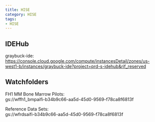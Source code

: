 ```yaml
---
title: HISE
category: HISE
tags:
- HISE
---
```


## IDEHub

graybuck-ide:  
https://console.cloud.google.com/compute/instancesDetail/zones/us-west1-b/instances/graybuck-ide?project=prd-s-idehub&rif_reserved


## Watchfolders

FH1 MM Bone Marrow Pilots:  
gs://wffh1_bmpaifi-b34b9c66-aa5d-45d0-9569-f78ca8f6813f  

Reference Data Sets:  
gs://wfrdsaifi-b34b9c66-aa5d-45d0-9569-f78ca8f6813f  


